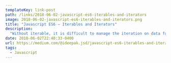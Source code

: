 ```yaml
---
templateKey: link-post
path: /links/2018-06-02-javascript-es6-iterables-and-iterators
image: 2018-06-02-javascript-es6-iterables-and-iterators.png
title: "Javascript ES6 — Iterables and Iterators"
description:
  "Without iterable, it is difficult to manage the iteration on data for various type of data structures i.e iterating on array is different from iterating on an object."
date: 2018-06-02T22:40:33-0400
url: https://medium.com/@ideepak.jsd/javascript-es6-iterables-and-iterators-de18b54f4d4
tags:
  - Javascript
---
```

